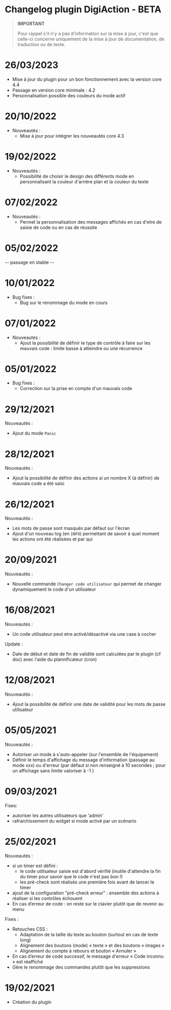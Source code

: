 # Changelog plugin DigiAction - BETA

>**IMPORTANT**
>
>Pour rappel s'il n'y a pas d'information sur la mise à jour, c'est que celle-ci concerne uniquement de la mise à jour de documentation, de traduction ou de texte.

# 26/03/2023

- Mise à jour du plugin pour un bon fonctionnement avec la version core 4.4
- Passage en version core minimale : 4.2
- Personnalisation possible des couleurs du mode actif

# 20/10/2022

- Nouveautés :
  - Mise à jour pour intégrer les nouveautés core 4.3

# 19/02/2022

- Nouveautés :
  - Possibilité de choisir le design des différents mode en personnalisant la couleur d'arrière plan et la couleur du texte  

# 07/02/2022

- Nouveautés :
  - Permet la personnalisation des messages affichés en cas d'etre de saisie de code ou en cas de réussite

# 05/02/2022

-- passage en stable --  

# 10/01/2022

- Bug fixes :
  - Bug sur le renommage du mode en cours

# 07/01/2022

- Nouveautés :
  - Ajout la possibilité de définir le type de contrôle à faire sur les mauvais code : limite basse à atteindre ou une récurrence

# 05/01/2022

- Bug fixes :
  - Correction sur la prise en compte d'un mauvais code

# 29/12/2021  

Nouveautés :  

- Ajout du mode `Panic`

# 28/12/2021  

Nouveautés :  

- Ajout la possibilité de définir des actions si un nombre X (à définir) de mauvais code a été saisi

# 26/12/2021  

Nouveautés :

- Les mots de passe sont masqués par défaut sur l'écran
- Ajout d'un nouveau log (en `INFO`) permettant de savoir à quel moment les actions ont été réalisées et par qui

# 20/09/2021  

Nouveautés :

- Nouvelle commande `Changer code utilisateur` qui permet de changer dynamiquement le code d'un utilisateur

# 16/08/2021  

Nouveautés :

- Un code utilisateur peut etre activé/désactivé via une case à cocher

Update :

- Date de début et date de fin de validité sont calculées par le plugin (cf doc) avec l'aide du plannificateur (cron)

# 12/08/2021  

Nouveautés :

- Ajout la possibilité de définir une date de validité pour les mots de passe utilisateur

# 05/05/2021  

Nouveautés :

- Autoriser un mode à s'auto-appeler (sur l'ensemble de l'équipement)
- Définir le temps d'affichage du message d'information (passage au mode xxx) ou d'erreur (par défaut si non renseigné à 10 secondes ; pour un affichage sans limite valoriser à -1 )

# 09/03/2021  

Fixes:  

- autoriser les autres utilisateurs que 'admin'
- rafraichissement du widget si mode activé par un scénario

# 25/02/2021

Nouveautés :

- si un timer est défini :
  - le code utilisateur saisie est d'abord vérifié (inutile d'attendre la fin du timer pour savoir que le code n'est pas bon !)
  - les pré-check sont réalisés une première fois avant de lancer le timer
- ajout de la configuration "pré-check erreur" : ensemble des actions à réaliser si les contrôles échouent
- En cas d’erreur de code : on reste sur le clavier plutôt que de revenir au menu

Fixes :

- Retouches CSS :
  - Adaptation de la taille du texte au bouton (surtout en cas de texte long)
  - Alignement des boutons (mode) « texte » et des boutons « images »
  - Alignement du compte à rebours et bouton « Annuler »
- En cas d’erreur de code successif, le message d'erreur « Code inconnu » est réaffiché  
- Gère le renommage des commandes plutôt que les suppressions  

# 19/02/2021

- Création du plugin
